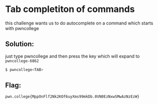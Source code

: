 
# Tab completiton of commands

this challenge wants us to do autocomplete on a command which starts with pwncollege
## Solution:

just type pwncollege and then press the <TAB> key which will expand to `pwncollege-6862`

```sh
$ pwncollege<TAB> 
```

## Flag: 

```
pwn.college{MppOnFlf2Nk2KOf6uyXms99mkDb.0VN0EzNxwSMwAzNzEzW}
```


